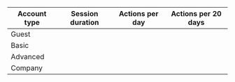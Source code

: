 |Account type|Session duration|Actions per day|Actions per 20 days|
|--|--|--|--|
|Guest|||
|Basic|||
|Advanced|||
|Company|||
